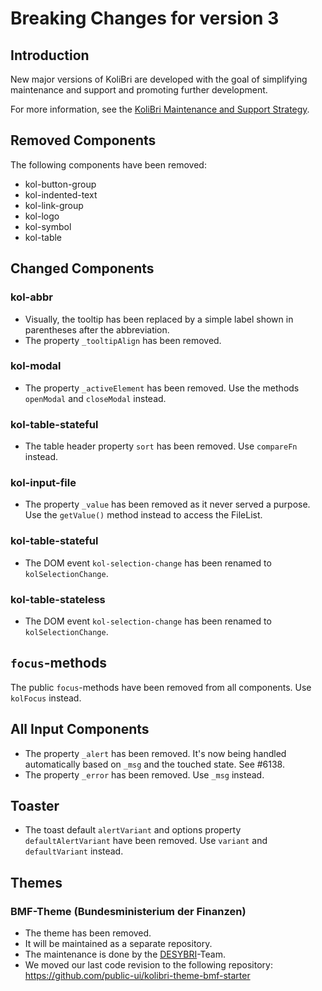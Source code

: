 # Breaking Changes for version 3

## Introduction

New major versions of KoliBri are developed with the goal of simplifying maintenance and support and promoting further development.

For more information, see the [KoliBri Maintenance and Support Strategy](https://github.com/public-ui/kolibri/blob/develop/MIGRATION.md).

## Removed Components

The following components have been removed:

- kol-button-group
- kol-indented-text
- kol-link-group
- kol-logo
- kol-symbol
- kol-table

## Changed Components

### kol-abbr

- Visually, the tooltip has been replaced by a simple label shown in parentheses after the abbreviation.
- The property `_tooltipAlign` has been removed.

### kol-modal

- The property `_activeElement` has been removed. Use the methods `openModal` and `closeModal` instead.

### kol-table-stateful

- The table header property `sort` has been removed. Use `compareFn` instead.

### kol-input-file

- The property `_value` has been removed as it never served a purpose. Use the `getValue()` method instead to access the FileList.

### kol-table-stateful

- The DOM event `kol-selection-change` has been renamed to `kolSelectionChange`.

### kol-table-stateless

- The DOM event `kol-selection-change` has been renamed to `kolSelectionChange`.

## `focus`-methods

The public `focus`-methods have been removed from all components. Use `kolFocus` instead.

## All Input Components

- The property `_alert` has been removed. It's now being handled automatically based on `_msg` and the touched state. See #6138.
- The property `_error` has been removed. Use `_msg` instead.

## Toaster

- The toast default `alertVariant` and options property `defaultAlertVariant` have been removed. Use `variant` and `defaultVariant` instead.

## Themes

### BMF-Theme (Bundesministerium der Finanzen)

- The theme has been removed.
- It will be maintained as a separate repository.
- The maintenance is done by the [DESYBRI](https://www.itzbund.de/desybri)-Team.
- We moved our last code revision to the following repository: https://github.com/public-ui/kolibri-theme-bmf-starter

